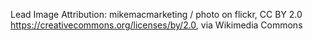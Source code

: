 Lead Image Attribution: mikemacmarketing / photo on flickr, CC BY 2.0 <https://creativecommons.org/licenses/by/2.0>, via Wikimedia Commons
